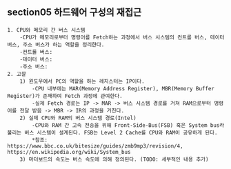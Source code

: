 ## section05 하드웨어 구성의 재접근
    1. CPU와 메모리 간 버스 시스템
        -CPU가 메모리로부터 명령어를 Fetch하는 과정에서 버스 시스템의 컨트롤 버스, 데이터 버스, 주소 버스가 하는 역할을 정리한다.
        -컨트롤 버스:
        -데이터 버스:
        -주소 버스:
    2. 고찰
        1) 윈도우에서 PC의 역할을 하는 레지스터는 IP이다.
            -CPU 내부에는 MAR(Memory Address Register), MBR(Memory Buffer Register)가 존재하여 Fetch 과정에 관여한다.
            -실제 Fetch 경로는 IP -> MAR -> 버스 시스템 경로를 거쳐 RAM으로부터 명령어를 전달 받음 -> MBR -> IR의 과정을 거친다.
        2) 실제 CPU와 RAM의 버스 시스템 경로(Intel)
            -CPU와 RAM 간 고속 전송을 위해 Front-Side-Bus(FSB) 혹은 System bus라 불리는 버스 시스템이 설계된다. FSB는 Level 2 Cache를 CPU와 RAM이 공유하게 된다.
            *참조: https://www.bbc.co.uk/bitesize/guides/zmb9mp3/revision/4, https://en.wikipedia.org/wiki/System_bus
        3) 마더보드의 속도는 버스 속도에 의해 정의된다. (TODO: 세부적인 내용 추가)
